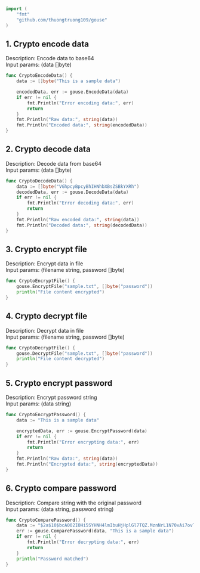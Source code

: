 
# <Badge style='font-size: 1.8rem; text-shadow: 1px 1px 2px rgba(0, 0, 0, 0.3); padding: 0.35rem 0.75rem 0.35rem 0;' type='info' text='🔖 Crypto' />


```go
import (
	"fmt"
	"github.com/thuongtruong109/gouse"
)
```

## 1. Crypto encode data

Description: Encode data to base64<br>Input params: (data []byte)<br>

```go
func CryptoEncodeData() {
	data := []byte("This is a sample data")

	encodedData, err := gouse.EncodeData(data)
	if err != nil {
		fmt.Println("Error encoding data:", err)
		return
	}
	fmt.Println("Raw data:", string(data))
	fmt.Println("Encoded data:", string(encodedData))
}
```

## 2. Crypto decode data

Description: Decode data from base64<br>Input params: (data []byte)<br>

```go
func CryptoDecodeData() {
	data := []byte("VGhpcyBpcyBhIHNhbXBsZSBkYXRh")
	decodedData, err := gouse.DecodeData(data)
	if err != nil {
		fmt.Println("Error decoding data:", err)
		return
	}
	fmt.Println("Raw encoded data:", string(data))
	fmt.Println("Decoded data:", string(decodedData))
}
```

## 3. Crypto encrypt file

Description: Encrypt data in file<br>Input params: (filename string, password []byte)<br>

```go
func CryptoEncryptFile() {
	gouse.EncryptFile("sample.txt", []byte("password"))
	println("File content encrypted")
}
```

## 4. Crypto decrypt file

Description: Decrypt data in file<br>Input params: (filename string, password []byte)<br>

```go
func CryptoDecryptFile() {
	gouse.DecryptFile("sample.txt", []byte("password"))
	println("File content decrypted")
}
```

## 5. Crypto encrypt password

Description: Encrypt password string<br>Input params: (data string)<br>

```go
func CryptoEncryptPassword() {
	data := "This is a sample data"

	encryptedData, err := gouse.EncryptPassword(data)
	if err != nil {
		fmt.Println("Error encrypting data:", err)
		return
	}
	fmt.Println("Raw data:", string(data))
	fmt.Println("Encrypted data:", string(encryptedData))
}
```

## 6. Crypto compare password

Description: Compare string with the original password<br>Input params: (data string, password string)<br>

```go
func CryptoComparePassword() {
	data := "$2a$10$bcA002IOHi5SYHNH4lmIbuHjHplGl7TQZ.MznNrL1N70vAi7ovTa2"
	err := gouse.ComparePassword(data, "This is a sample data")
	if err != nil {
		fmt.Println("Error decrypting data:", err)
		return
	}
	println("Password matched")
}
```

